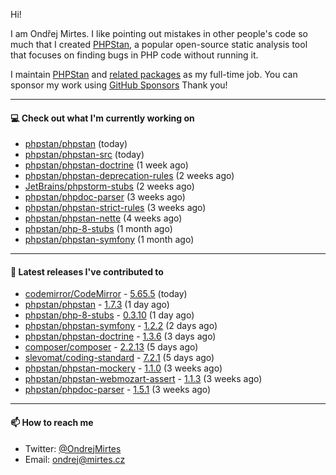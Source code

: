Hi!

I am Ondřej Mirtes. I like pointing out mistakes in other people's code so much that I created [PHPStan](https://phpstan.org/), a popular open-source static analysis tool that focuses on finding bugs in PHP code without running it.

I maintain [PHPStan](https://github.com/phpstan/phpstan) and [related packages](https://github.com/phpstan/) as my full-time job. You can sponsor my work using [GitHub Sponsors](https://github.com/sponsors/ondrejmirtes) Thank you!

---

#### 💻 Check out what I'm currently working on

- [phpstan/phpstan](https://github.com/phpstan/phpstan) (today)
- [phpstan/phpstan-src](https://github.com/phpstan/phpstan-src) (today)
- [phpstan/phpstan-doctrine](https://github.com/phpstan/phpstan-doctrine) (1 week ago)
- [phpstan/phpstan-deprecation-rules](https://github.com/phpstan/phpstan-deprecation-rules) (2 weeks ago)
- [JetBrains/phpstorm-stubs](https://github.com/JetBrains/phpstorm-stubs) (2 weeks ago)
- [phpstan/phpdoc-parser](https://github.com/phpstan/phpdoc-parser) (3 weeks ago)
- [phpstan/phpstan-strict-rules](https://github.com/phpstan/phpstan-strict-rules) (3 weeks ago)
- [phpstan/phpstan-nette](https://github.com/phpstan/phpstan-nette) (4 weeks ago)
- [phpstan/php-8-stubs](https://github.com/phpstan/php-8-stubs) (1 month ago)
- [phpstan/phpstan-symfony](https://github.com/phpstan/phpstan-symfony) (1 month ago)

---

#### 🔭 Latest releases I've contributed to

- [codemirror/CodeMirror](https://github.com/codemirror/CodeMirror) - [5.65.5](https://github.com/codemirror/CodeMirror/releases/tag/5.65.5) (today)
- [phpstan/phpstan](https://github.com/phpstan/phpstan) - [1.7.3](https://github.com/phpstan/phpstan/releases/tag/1.7.3) (1 day ago)
- [phpstan/php-8-stubs](https://github.com/phpstan/php-8-stubs) - [0.3.10](https://github.com/phpstan/php-8-stubs/releases/tag/0.3.10) (1 day ago)
- [phpstan/phpstan-symfony](https://github.com/phpstan/phpstan-symfony) - [1.2.2](https://github.com/phpstan/phpstan-symfony/releases/tag/1.2.2) (2 days ago)
- [phpstan/phpstan-doctrine](https://github.com/phpstan/phpstan-doctrine) - [1.3.6](https://github.com/phpstan/phpstan-doctrine/releases/tag/1.3.6) (3 days ago)
- [composer/composer](https://github.com/composer/composer) - [2.2.13](https://github.com/composer/composer/releases/tag/2.2.13) (5 days ago)
- [slevomat/coding-standard](https://github.com/slevomat/coding-standard) - [7.2.1](https://github.com/slevomat/coding-standard/releases/tag/7.2.1) (5 days ago)
- [phpstan/phpstan-mockery](https://github.com/phpstan/phpstan-mockery) - [1.1.0](https://github.com/phpstan/phpstan-mockery/releases/tag/1.1.0) (3 weeks ago)
- [phpstan/phpstan-webmozart-assert](https://github.com/phpstan/phpstan-webmozart-assert) - [1.1.3](https://github.com/phpstan/phpstan-webmozart-assert/releases/tag/1.1.3) (3 weeks ago)
- [phpstan/phpdoc-parser](https://github.com/phpstan/phpdoc-parser) - [1.5.1](https://github.com/phpstan/phpdoc-parser/releases/tag/1.5.1) (3 weeks ago)

---

#### 📫 How to reach me

- Twitter: [@OndrejMirtes](https://twitter.com/ondrejmirtes)
- Email: [ondrej@mirtes.cz](mailto:ondrej@mirtes.cz)
